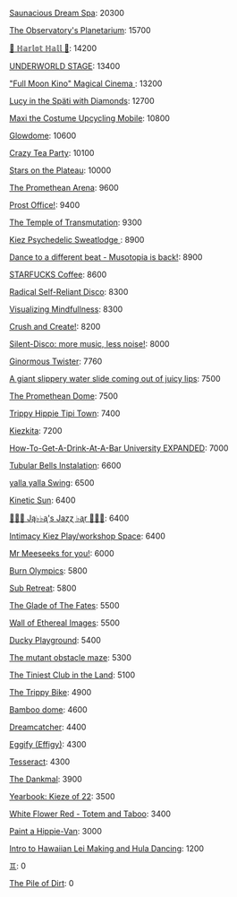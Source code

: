 [Saunacious Dream Spa](https://kiezburn.dreams.wtf/kiez-burn-2022/625156b9bff459002d4b0801): 20300

[The Observatory's Planetarium](https://kiezburn.dreams.wtf/kiez-burn-2022/6251457dbff459002d4add81): 15700

[🍑 ℍ𝕒𝕣𝕝𝕠𝕥 ℍ𝕒𝕝𝕝 🍑](https://kiezburn.dreams.wtf/kiez-burn-2022/625062fcbff459002d4a2279): 14200

[UNDERWORLD STAGE](https://kiezburn.dreams.wtf/kiez-burn-2022/624b3b15bff459002d47560e): 13400

[ "Full Moon Kino" Magical Cinema ](https://kiezburn.dreams.wtf/kiez-burn-2022/62502e40bff459002d49db0d): 13200

[Lucy in the Späti with Diamonds](https://kiezburn.dreams.wtf/kiez-burn-2022/62417185bff459002d4579a3): 12700

[Maxi the Costume Upcycling Mobile](https://kiezburn.dreams.wtf/kiez-burn-2022/625303b9bff459002d4e9647): 10800

[Glowdome](https://kiezburn.dreams.wtf/kiez-burn-2022/6253221dbff459002d4f33b8): 10600

[Crazy Tea Party](https://kiezburn.dreams.wtf/kiez-burn-2022/624f3ec9bff459002d495da3): 10100

[Stars on the Plateau](https://kiezburn.dreams.wtf/kiez-burn-2022/62505020bff459002d4a0115): 10000

[The Promethean Arena](https://kiezburn.dreams.wtf/kiez-burn-2022/62517552bff459002d4b2f4c): 9600

[Prost Office!](https://kiezburn.dreams.wtf/kiez-burn-2022/62506c97bff459002d4a291c): 9400

[The Temple of Transmutation](https://kiezburn.dreams.wtf/kiez-burn-2022/62499a8dbff459002d46e87a): 9300

[Kiez Psychedelic Sweatlodge ](https://kiezburn.dreams.wtf/kiez-burn-2022/6252c733bff459002d4d4e0a): 8900

[Dance to a different beat - Musotopia is back!](https://kiezburn.dreams.wtf/kiez-burn-2022/6252a290bff459002d4cf22c): 8900

[STARFUCKS Coffee](https://kiezburn.dreams.wtf/kiez-burn-2022/62525edebff459002d4c88e4): 8600

[Radical Self-Reliant Disco](https://kiezburn.dreams.wtf/kiez-burn-2022/624c0e65bff459002d47ad27): 8300

[Visualizing Mindfullness](https://kiezburn.dreams.wtf/kiez-burn-2022/625303cabff459002d4e980e): 8300

[Crush and Create!](https://kiezburn.dreams.wtf/kiez-burn-2022/624f063abff459002d48ca8c): 8200

[Silent-Disco: more music, less noise!](https://kiezburn.dreams.wtf/kiez-burn-2022/624f3aaabff459002d4950e4): 8000

[Ginormous Twister](https://kiezburn.dreams.wtf/kiez-burn-2022/6251dd67bff459002d4c2197): 7760

[A giant slippery water slide coming out of juicy lips](https://kiezburn.dreams.wtf/kiez-burn-2022/62534fedbff459002d51406f): 7500

[The Promethean Dome](https://kiezburn.dreams.wtf/kiez-burn-2022/6250072fbff459002d49b341): 7500

[Trippy Hippie Tipi Town](https://kiezburn.dreams.wtf/kiez-burn-2022/6250a340bff459002d4a86d2): 7400

[Kiezkita](https://kiezburn.dreams.wtf/kiez-burn-2022/625352d6bff459002d516cab): 7200

[How-To-Get-A-Drink-At-A-Bar University EXPANDED](https://kiezburn.dreams.wtf/kiez-burn-2022/624ea014bff459002d486b47): 7000

[Tubular Bells Instalation](https://kiezburn.dreams.wtf/kiez-burn-2022/624db933bff459002d4824be): 6600

[yalla yalla Swing](https://kiezburn.dreams.wtf/kiez-burn-2022/6252f5d9bff459002d4e38f1): 6500

[Kinetic Sun](https://kiezburn.dreams.wtf/kiez-burn-2022/6252cb83bff459002d4d6b15): 6400

[🎹🎹🎹 Ją♭♭ᶏ's Jaɀɀ ♭ᶏr 🎹🎹🎹](https://kiezburn.dreams.wtf/kiez-burn-2022/625e8179bff459002d5eee75): 6400

[Intimacy Kiez Play/workshop Space](https://kiezburn.dreams.wtf/kiez-burn-2022/62507577bff459002d4a4266): 6400

[Mr Meeseeks for you!](https://kiezburn.dreams.wtf/kiez-burn-2022/62589728bff459002d590988): 6000

[Burn Olympics](https://kiezburn.dreams.wtf/kiez-burn-2022/62389918bff459002d43f4a2): 5800

[Sub Retreat](https://kiezburn.dreams.wtf/kiez-burn-2022/62533d5abff459002d500916): 5800

[The Glade of The Fates](https://kiezburn.dreams.wtf/kiez-burn-2022/62514be0bff459002d4aff19): 5500

[Wall of Ethereal Images](https://kiezburn.dreams.wtf/kiez-burn-2022/624f316fbff459002d494699): 5500

[Ducky Playground](https://kiezburn.dreams.wtf/kiez-burn-2022/62534b08bff459002d510123): 5400

[The mutant obstacle maze](https://kiezburn.dreams.wtf/kiez-burn-2022/623c3e06bff459002d44bed2): 5300

[The Tiniest Club in the Land](https://kiezburn.dreams.wtf/kiez-burn-2022/624c1864bff459002d47b77b): 5100

[The Trippy Bike](https://kiezburn.dreams.wtf/kiez-burn-2022/622b5c82d875f9002daf63c2): 4900

[Bamboo dome](https://kiezburn.dreams.wtf/kiez-burn-2022/62442c02bff459002d461275): 4600

[Dreamcatcher](https://kiezburn.dreams.wtf/kiez-burn-2022/62532a41bff459002d4f5d2d): 4400

[Eggify (Effigy)](https://kiezburn.dreams.wtf/kiez-burn-2022/62528776bff459002d4ca260): 4300

[Tesseract](https://kiezburn.dreams.wtf/kiez-burn-2022/624ca260bff459002d47e5c8): 4300

[The Dankmal](https://kiezburn.dreams.wtf/kiez-burn-2022/6252a27abff459002d4cf141): 3900

[Yearbook: Kieze of 22](https://kiezburn.dreams.wtf/kiez-burn-2022/625342a3bff459002d507320): 3500

[White Flower Red - Totem and Taboo](https://kiezburn.dreams.wtf/kiez-burn-2022/624ee124bff459002d48a1c1): 3400

[Paint a Hippie-Van](https://kiezburn.dreams.wtf/kiez-burn-2022/624e8e65bff459002d485e8a): 3000

[Intro to Hawaiian Lei Making and Hula Dancing](https://kiezburn.dreams.wtf/kiez-burn-2022/62533e56bff459002d5028f4): 1200

[♊︎](https://kiezburn.dreams.wtf/kiez-burn-2022/62525228bff459002d4c81cc): 0

[The Pile of Dirt](https://kiezburn.dreams.wtf/kiez-burn-2022/6234dd4fbff459002d42c5d9): 0

